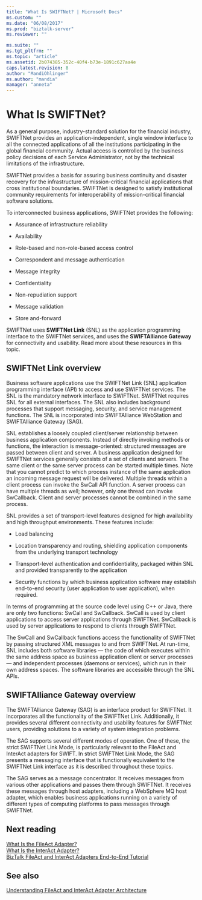 ```yaml
---
title: "What Is SWIFTNet? | Microsoft Docs"
ms.custom: ""
ms.date: "06/08/2017"
ms.prod: "biztalk-server"
ms.reviewer: ""

ms.suite: ""
ms.tgt_pltfrm: ""
ms.topic: "article"
ms.assetid: 2b074385-352c-40f4-b73e-1891c627aa4e
caps.latest.revision: 8
author: "MandiOhlinger"
ms.author: "mandia"
manager: "anneta"
---
```

# What Is SWIFTNet?
As a general purpose, industry-standard solution for the financial industry, SWIFTNet provides an application-independent, single window interface to all the connected applications of all the institutions participating in the global financial community. Actual access is controlled by the business policy decisions of each Service Administrator, not by the technical limitations of the infrastructure.  
  
 SWIFTNet provides a basis for assuring business continuity and disaster recovery for the infrastructure of mission-critical financial applications that cross institutional boundaries. SWIFTNet is designed to satisfy institutional community requirements for interoperability of mission-critical financial software solutions.  
  
 To interconnected business applications, SWIFTNet provides the following:  
  
-   Assurance of infrastructure reliability  
  
-   Availability  
  
-   Role-based and non-role-based access control  
  
-   Correspondent and message authentication  
  
-   Message integrity  
  
-   Confidentiality  
  
-   Non-repudiation support  
  
-   Message validation  
  
-   Store and-forward  

SWIFTNet uses **SWIFTNet Link** (SNL) as the application programming interface to the SWIFTNet services, and uses the **SWIFTAlliance Gateway** for connectivity and usability. Read more about these resources in this topic.

## SWIFTNet Link overview

Business software applications use the SWIFTNet Link (SNL) application programming interface (API) to access and use SWIFTNet services. The SNL is the mandatory network interface to SWIFTNet. SWIFTNet requires SNL for all external interfaces. The SNL also includes background processes that support messaging, security, and service management functions. The SNL is incorporated into SWIFTAlliance WebStation and SWIFTAlliance Gateway (SAG).  
  
 SNL establishes a loosely coupled client/server relationship between business application components. Instead of directly invoking methods or functions, the interaction is message-oriented: structured messages are passed between client and server. A business application designed for SWIFTNet services generally consists of a set of clients and servers. The same client or the same server process can be started multiple times. Note that you cannot predict to which process instance of the same application an incoming message request will be delivered. Multiple threads within a client process can invoke the SwCall API function. A server process can have multiple threads as well; however, only one thread can invoke SwCallback. Client and server processes cannot be combined in the same process.  
  
 SNL provides a set of transport-level features designed for high availability and high throughput environments. These features include:  
  
-   Load balancing  
  
-   Location transparency and routing, shielding application components from the underlying transport technology  
  
-   Transport-level authentication and confidentiality, packaged within SNL and provided transparently to the application  
  
-   Security functions by which business application software may establish end-to-end security (user application to user application), when required.  
  
 In terms of programming at the source code level using C++ or Java, there are only two functions: SwCall and SwCallback. SwCall is used by client applications to access server applications through SWIFTNet. SwCallback is used by server applications to respond to clients through SWIFTNet.  
  
 The SwCall and SwCallback functions access the functionality of SWIFTNet by passing structured XML messages to and from SWIFTNet. At run-time, SNL includes both software libraries — the code of which executes within the same address space as business application client or server processes — and independent processes (daemons or services), which run in their own address spaces. The software libraries are accessible through the SNL APIs.  

## SWIFTAlliance Gateway overview
  
The SWIFTAlliance Gateway (SAG) is an interface product for SWIFTNet. It incorporates all the functionality of the SWIFTNet Link. Additionally, it provides several different connectivity and usability features for SWIFTNet users, providing solutions to a variety of system integration problems.  
  
 The SAG supports several different modes of operation. One of these, the strict SWIFTNet Link Mode, is particularly relevant to the FileAct and InterAct adapters for SWIFT. In strict SWIFTNet Link Mode, the SAG presents a messaging interface that is functionally equivalent to the SWIFTNet Link interface as it is described throughout these topics.  
  
 The SAG serves as a message concentrator. It receives messages from various other applications and passes them through SWIFTNet. It receives these messages through host adapters, including a WebSphere MQ host adapter, which enables business applications running on a variety of different types of computing platforms to pass messages through SWIFTNet.  
 
 ## Next reading
 
 [What Is the FileAct Adapter?](../../adapters-and-accelerators/fileact-interact/what-is-the-fileact-adapter.md)  
 [What Is the InterAct Adapter?](../../adapters-and-accelerators/fileact-interact/what-is-the-interact-adapter.md)  
 [BizTalk FileAct and InterAct Adapters End-to-End Tutorial](../../adapters-and-accelerators/fileact-interact/biztalk-fileact-and-interact-adapters-end-to-end-tutorial.md)
 
 ## See also
 [Understanding FileAct and InterAct Adapter Architecture](../../adapters-and-accelerators/fileact-interact/understanding-fileact-and-interact-adapter-architecture.md)